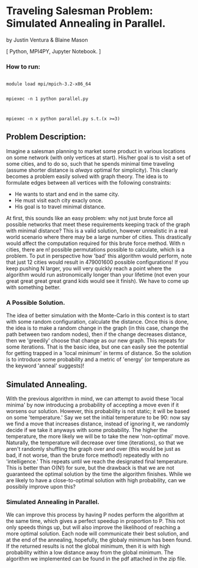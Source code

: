 # Traveling Salesman Problem: Simulated Annealing in Parallel.

by Justin Ventura & Blaine Mason

[ Python, MPI4PY, Jupyter Notebook. ]

### How to run:

<code>
module load mpi/mpich-3.2-x86_64
  
mpiexec -n 1 python parallel.py

mpiexec -n x python parallel.py s.t.(x >=3)
</code>

## Problem Description:

Imagine a salesman planning to market some product in various locations on some network (with only vertices at start).  His/her goal is to visit a set of some cities, and to do so, such that he spends minimal time traveling (assume shorter distance is *always* optimal for simplicity).  This clearly becomes a problem easily solved with graph theory.  The idea is to formulate edges between all vertices with the following constraints:

- He wants to start and end in the same city.
- He must visit each city exacly once.
- His goal is to travel minimal distance.

At first, this sounds like an easy problem: why not just brute force all possible networks that meet these requirements keeping track of the graph with minimal distance?  This is a valid solution, however unrealistic in a real world scenario where there may be a large number of cities.  This drastically would affect the computation required for this brute force method.  With n cities, there are n! possible permutations possible to calculate, which is a problem.  To put in perspective how 'bad' this algorithm would perform, note that just 12 cities would result in 479001600 possible configurations!  If you keep pushing N larger, you will very quickly reach a point where the algorithm would run astronomically longer than your lifetime (not even your great great great great grand kids would see it finish).  We have to come up with something better.

### A Possible Solution.

The idea of better simulation with the Monte-Carlo in this context is to start with some random configuration, calculate the distance.  Once this is done, the idea is to make a random change in the graph (in this case, change the path between two random nodes), then if the change decreases distance, then we 'greedily' choose that change as our new graph.  This repeats for some iterations.  That is the basic idea, but one can easily see the potential for getting trapped in a 'local minimum' in terms of distance.  So the solution is to introduce some probability and a metric of 'energy' (or temperature as the keyword 'anneal' suggests)!

## Simulated Annealing.

With the previous algorithm in mind, we can attempt to avoid these 'local minima' by now introducing a probability of accepting a move even if it worsens our solution.  However, this probability is not static; it will be based on some 'temperature.'  Say we set the initial temperature to be 90: now say we find a move that increases distance, instead of ignoring it, we randomly decide if we take it anyways with some probability.  The higher the temperature, the more likely we will be to take the new 'non-optimal' move.  Naturally, the temperature will decrease over time (iterations), so that we aren't randomly shuffling the graph over and over (this would be just as bad, if not worse, than the brute force method!) repeatedly with no 'intelligence.'  This repeats until we reach the designated final temperature.  This is better than O(N!) for sure, but the drawback is that we are not guaranteed the optimal solution by the time the algorithm finishes.  While we are likely to have a close-to-optimal solution with high probability, can we possibily improve upon this?

### Simulated Annealing in Parallel.

We can improve this process by having P nodes perform the algorithm at the same time, which gives a perfect speedup in proportion to P.  This not only speeds things up, but will also improve the likelihood of reaching a more optimal solution.  Each node will communicate their best solution, and at the end of the annealing, hopefully, the globaly minimum has been found. If the returned results is not the global minimum, then it is with high probability within a low distance away from the global minimum.  The algorithm we implemented can be found in the pdf attached in the zip file.  



